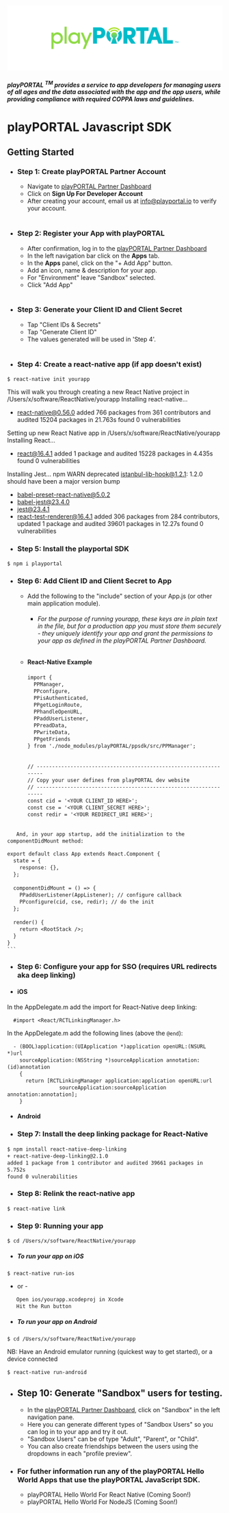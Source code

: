 ![](./readmeAssets/wordmark.png)
##### playPORTAL <sup>TM</sup> provides a service to app developers for managing users of all ages and the data associated with the app and the app users, while providing compliance with required COPPA laws and guidelines.

# <b> playPORTAL Javascript SDK</b></br>

## Getting Started

* ### <b>Step 1:</b> Create playPORTAL Partner Account

	* Navigate to [playPORTAL Partner Dashboard](https://partner.playportal.io)
	* Click on <b>Sign Up For Developer Account</b>
	* After creating your account, email us at [info@playportal.io](mailto:info@playportal.io?subject=Developer%20Sandbox%20Access%20Request) to verify your account.
  </br>

* ### <b>Step 2:</b> Register your App with playPORTAL

	* After confirmation, log in to the [playPORTAL Partner Dashboard](https://partner.playportal.io)
	* In the left navigation bar click on the <b>Apps</b> tab.
	* In the <b>Apps</b> panel, click on the "+ Add App" button.
	* Add an icon, name & description for your app.
	* For "Environment" leave "Sandbox" selected.
	* Click "Add App"
  </br>

* ### <b>Step 3:</b> Generate your Client ID and Client Secret

	* Tap "Client IDs & Secrets"
	* Tap "Generate Client ID"
	* The values generated will be used in 'Step 4'.
  </br>

* ### <b>Step 4:</b> Create a react-native app (if app doesn't exist)
```
$ react-native init yourapp
```
This will walk you through creating a new React Native project in /Users/x/software/ReactNative/yourapp
Installing react-native...

+ react-native@0.56.0
added 766 packages from 361 contributors and audited 15204 packages in 21.763s
found 0 vulnerabilities

Setting up new React Native app in /Users/x/software/ReactNative/yourapp
Installing React...
+ react@16.4.1
added 1 package and audited 15228 packages in 4.435s
found 0 vulnerabilities

Installing Jest...
npm WARN deprecated istanbul-lib-hook@1.2.1: 1.2.0 should have been a major version bump
+ babel-preset-react-native@5.0.2
+ babel-jest@23.4.0
+ jest@23.4.1
+ react-test-renderer@16.4.1
added 306 packages from 284 contributors, updated 1 package and audited 39601 packages in 12.27s
found 0 vulnerabilities


* ### <b>Step 5:</b> Install the playportal SDK
```
$ npm i playportal
```


* ### <b>Step 6:</b> Add Client ID and Client Secret to App
  * Add the following to the "include" section of your App.js (or other main application module).
    * ###### For the purpose of running yourapp, these keys are in plain text in the file, but for a production app you must store them securely - they uniquely identify your app and grant the permissions to your app as defined in the playPORTAL Partner Dashboard.

  * #### React-Native Example
    ```
    import {
      PPManager,
      PPconfigure,
      PPisAuthenticated,
      PPgetLoginRoute,
      PPhandleOpenURL,
      PPaddUserListener,  
      PPreadData,
      PPwriteData,
      PPgetFriends
    } from './node_modules/playPORTAL/ppsdk/src/PPManager';


    // -----------------------------------------------------------------
    // Copy your user defines from playPORTAL dev website
    // -----------------------------------------------------------------
    const cid = '<YOUR CLIENT_ID HERE>';
    const cse = '<YOUR CLIENT_SECRET HERE>';
    const redir = '<YOUR REDIRECT_URI HERE>';
```

   And, in your app startup, add the initialization to the componentDidMount method:

```		
    export default class App extends React.Component {
      state = {
        response: {},
      };

      componentDidMount = () => {
        PPaddUserListener(AppListener); // configure callback
        PPconfigure(cid, cse, redir); // do the init
      };

      render() {
        return <RootStack />;
      }
    }
    ```

* ### <b>Step 6:</b> Configure your app for SSO (requires URL redirects aka deep linking)

* #### iOS
In the AppDelegate.m add the import for React-Native deep linking:
```
  #import <React/RCTLinkingManager.h>
```

In the AppDelegate.m add the following lines (above the `@end`):
```
  - (BOOL)application:(UIApplication *)application openURL:(NSURL *)url
    sourceApplication:(NSString *)sourceApplication annotation:(id)annotation
    {
      return [RCTLinkingManager application:application openURL:url
			     sourceApplication:sourceApplication annotation:annotation];
    }        
```

* #### Android

* ### <b>Step 7:</b> Install the deep linking package for React-Native
```
$ npm install react-native-deep-linking
+ react-native-deep-linking@2.1.0
added 1 package from 1 contributor and audited 39661 packages in 5.752s
found 0 vulnerabilities
```

* ### <b>Step 8:</b> Relink the react-native app
```
$ react-native link
```


* ### <b>Step 9:</b> Running your app
```
$ cd /Users/x/software/ReactNative/yourapp
```

* ##### To run your app on iOS
```
$ react-native run-ios
```
   - or -

```	 
   Open ios/yourapp.xcodeproj in Xcode
   Hit the Run button
```

* ##### To run your app on Android
```
$ cd /Users/x/software/ReactNative/yourapp
```
NB: Have an Android emulator running (quickest way to get started), or a device connected

```
$ react-native run-android
```


* ## <b>Step 10:</b> Generate "Sandbox" users for testing.
  * In the [playPORTAL Partner Dashboard](https://partner.playportal.io), click on "Sandbox" in the left navigation pane.
  * Here you can generate different types of "Sandbox Users" so you can log in to your app and try it out.
  * "Sandbox Users" can be of type "Adult", "Parent", or "Child".
  * You can also create friendships between the users using the dropdowns in each "profile preview".

* ### For futher information run any of the playPORTAL Hello World Apps that use the playPORTAL JavaScript SDK.
  * playPORTAL Hello World For React Native (Coming Soon!)
  * playPORTAL Hello World For NodeJS (Coming Soon!)
